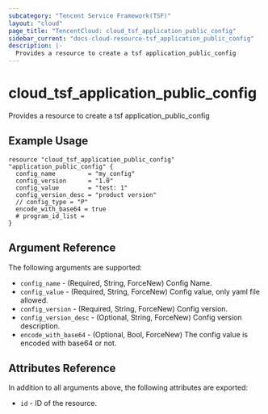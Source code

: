 ```yaml
---
subcategory: "Tencent Service Framework(TSF)"
layout: "cloud"
page_title: "TencentCloud: cloud_tsf_application_public_config"
sidebar_current: "docs-cloud-resource-tsf_application_public_config"
description: |-
  Provides a resource to create a tsf application_public_config
---
```


# cloud_tsf_application_public_config

Provides a resource to create a tsf application_public_config

## Example Usage

```hcl
resource "cloud_tsf_application_public_config" "application_public_config" {
  config_name         = "my_config"
  config_version      = "1.0"
  config_value        = "test: 1"
  config_version_desc = "product version"
  // config_type = "P"
  encode_with_base64 = true
  # program_id_list =
}
```

## Argument Reference

The following arguments are supported:

* `config_name` - (Required, String, ForceNew) Config Name.
* `config_value` - (Required, String, ForceNew) Config value, only yaml file allowed.
* `config_version` - (Required, String, ForceNew) Config version.
* `config_version_desc` - (Optional, String, ForceNew) Config version description.
* `encode_with_base64` - (Optional, Bool, ForceNew) The config value is encoded with base64 or not.

## Attributes Reference

In addition to all arguments above, the following attributes are exported:

* `id` - ID of the resource.



